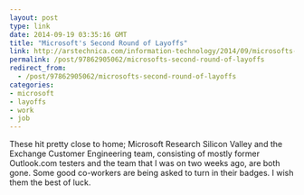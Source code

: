 ```yaml
---
layout: post
type: link
date: 2014-09-19 03:35:16 GMT
title: "Microsoft's Second Round of Layoffs"
link: http://arstechnica.com/information-technology/2014/09/microsofts-second-round-of-layoffs-2100-jobs-cut-silicon-valley-lab-closed/
permalink: /post/97862905062/microsofts-second-round-of-layoffs
redirect_from: 
  - /post/97862905062/microsofts-second-round-of-layoffs
categories:
- microsoft
- layoffs
- work
- job
---
```

<p>These hit pretty close to home; Microsoft Research Silicon Valley and the Exchange Customer Engineering team, consisting of mostly former Outlook.com testers and the team that I was on two weeks ago, are both gone. Some good co-workers are being asked to turn in their badges. I wish them the best of luck.</p>